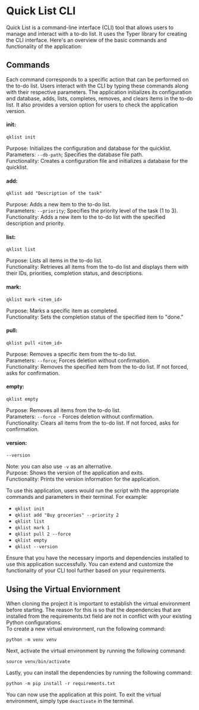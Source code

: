 # Quick List CLI

Quick List is a command-line interface (CLI) tool that allows users to manage and interact with a to-do list. It uses the Typer library for creating the CLI interface. Here's an overview of the basic commands and functionality of the application:

## Commands

Each command corresponds to a specific action that can be performed on the to-do list. Users interact with the CLI by typing these commands along with their respective parameters. The application initializes its configuration and database, adds, lists, completes, removes, and clears items in the to-do list. It also provides a version option for users to check the application version.

#### init:
```
qklist init
```
Purpose: Initializes the configuration and database for the quicklist.<br/>
Parameters: `--db-path`; Specifies the database file path.<br/>
Functionality: Creates a configuration file and initializes a database for the quicklist.

#### add:
```
qklist add "Description of the task"
```
Purpose: Adds a new item to the to-do list.<br/>
Parameters: `--priority`; Specifies the priority level of the task (1 to 3).<br/>
Functionality: Adds a new item to the to-do list with the specified description and priority.

#### list:
```
qklist list
```
Purpose: Lists all items in the to-do list.<br/>
Functionality: Retrieves all items from the to-do list and displays them with their IDs, priorities, completion status, and descriptions.

#### mark:
```
qklist mark <item_id>
```
Purpose: Marks a specific item as completed.<br/>
Functionality: Sets the completion status of the specified item to "done."

#### pull:
```
qklist pull <item_id>
```
Purpose: Removes a specific item from the to-do list.<br/>
Parameters: `--force`; Forces deletion without confirmation.<br/>
Functionality: Removes the specified item from the to-do list. If not forced, asks for confirmation.

#### empty:
```
qklist empty
```
Purpose: Removes all items from the to-do list.<br/>
Parameters: `--force `- Forces deletion without confirmation.<br/>
Functionality: Clears all items from the to-do list. If not forced, asks for confirmation.

#### version:
```
--version
```
Note: you can also use `-v` as an alternative.<br/>
Purpose: Shows the version of the application and exits.<br/>
Functionality: Prints the version information for the application.

To use this application, users would run the script with the appropriate commands and parameters in their terminal. For example:

- `qklist init`
- `qklist add "Buy groceries" --priority 2`
- `qklist list`
- `qklist mark 1`
- `qklist pull 2 --force`
- `qklist empty`
- `qklist --version`

Ensure that you have the necessary imports and dependencies installed to use this application successfully. You can extend and customize the functionality of your CLI tool further based on your requirements.

## Using the Virtual Enviornment

When cloning the project it is important to establish the virtual environment before starting. The reason for this is so that the dependencies that are installed from the requirements.txt field are not in conflict with your existing Python configurations. 
<br>
To create a new virtual environment, run the following command:
```
python -m venv venv
```
Next, activate the virtual environment by running the following command:
```
source venv/bin/activate
```
Lastly, you can install the dependencies by running the following command:
```
python -m pip install -r requirements.txt
```
You can now use the application at this point. To exit the virtual environment, simply type `deactivate` in the terminal.
